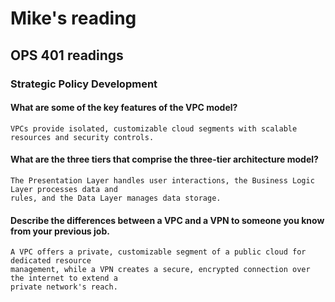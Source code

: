 # Mike's reading

## OPS 401 readings

### Strategic Policy Development

#### What are some of the key features of the VPC model?
    VPCs provide isolated, customizable cloud segments with scalable resources and security controls.
#### What are the three tiers that comprise the three-tier architecture model?
    The Presentation Layer handles user interactions, the Business Logic Layer processes data and
    rules, and the Data Layer manages data storage.
#### Describe the differences between a VPC and a VPN to someone you know from your previous job.
    A VPC offers a private, customizable segment of a public cloud for dedicated resource
    management, while a VPN creates a secure, encrypted connection over the internet to extend a
    private network's reach.





